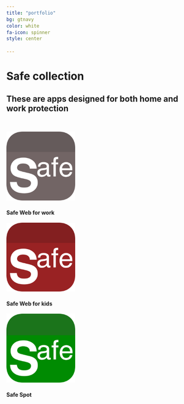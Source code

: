 ```yaml
---
title: "portfolio"
bg: gtnavy
color: white
fa-icon: spinner
style: center

---
```


# Safe collection

## These are apps designed for both home and work protection

&nbsp;

<div class="container">
<div class="row">
  <div class="column full">
	<a href="http://safewebpro.bobgoo.com"><img width="180" src="img/Icon-Safe-Web-for-work-512.png" alt="" title="" /></a><br>
	<h4>Safe Web for work</h4>
  </div>
</div>  
<div class="row">
  <div class="column full">
	<a href="http://safeweb.bobgoo.com"><img width="180" src="img/Icon-Safe-Web-for-kids-512.png" alt="" title="" /></a><br>
	<h4>Safe Web for kids</h4>
  </div>
</div>  
<div class="row">
  <div class="column full">
	<a href="http://safespot.bobgoo.com"><img width="180" src="img/Icon-Safe-Spot-512.png" alt="" title="" /></a><br>
	<h4>Safe Spot</h4>
  </div>
</div>  
</div>